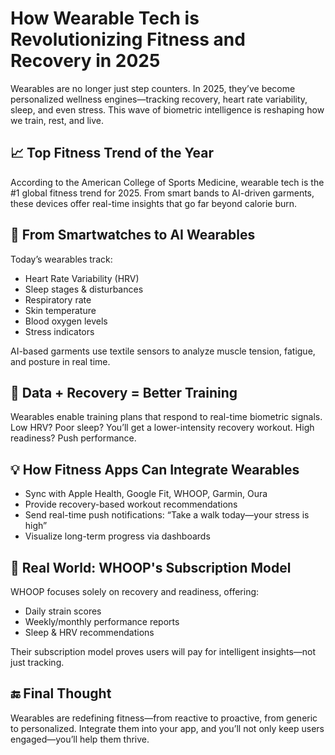 # How Wearable Tech is Revolutionizing Fitness and Recovery in 2025

Wearables are no longer just step counters. In 2025, they’ve become personalized wellness engines—tracking recovery, heart rate variability, sleep, and even stress. This wave of biometric intelligence is reshaping how we train, rest, and live.

## 📈 Top Fitness Trend of the Year

According to the American College of Sports Medicine, wearable tech is the #1 global fitness trend for 2025. From smart bands to AI-driven garments, these devices offer real-time insights that go far beyond calorie burn.

## 🤖 From Smartwatches to AI Wearables

Today’s wearables track:
- Heart Rate Variability (HRV)
- Sleep stages & disturbances
- Respiratory rate
- Skin temperature
- Blood oxygen levels
- Stress indicators

AI-based garments use textile sensors to analyze muscle tension, fatigue, and posture in real time.

## 🔁 Data + Recovery = Better Training

Wearables enable training plans that respond to real-time biometric signals. Low HRV? Poor sleep? You’ll get a lower-intensity recovery workout. High readiness? Push performance.

## 💡 How Fitness Apps Can Integrate Wearables

- Sync with Apple Health, Google Fit, WHOOP, Garmin, Oura
- Provide recovery-based workout recommendations
- Send real-time push notifications: “Take a walk today—your stress is high”
- Visualize long-term progress via dashboards

## 🧠 Real World: WHOOP's Subscription Model

WHOOP focuses solely on recovery and readiness, offering:
- Daily strain scores
- Weekly/monthly performance reports
- Sleep & HRV recommendations

Their subscription model proves users will pay for intelligent insights—not just tracking.

## 🔚 Final Thought

Wearables are redefining fitness—from reactive to proactive, from generic to personalized. Integrate them into your app, and you’ll not only keep users engaged—you’ll help them thrive.